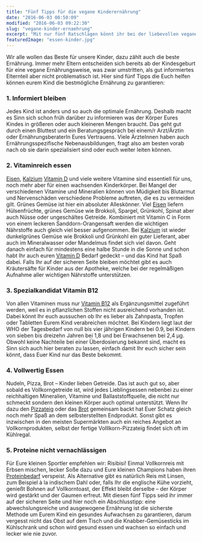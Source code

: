 ```yaml
---
title: "Fünf Tipps für die vegane Kinderernährung"
date: "2016-06-03 08:50:09"
modified: "2016-06-03 09:22:30"
slug: "vegane-kinder-ernaehrung"
excerpt: "Mit nur fünf Ratschlägen könnt ihr bei der liebevollen veganen Ernährung eures Kindes nichts mehr falsch machen. "
featuredImage: "essen-kinder.jpg"
---
```


Wir alle wollen das Beste für unsere Kinder, dazu zählt auch die beste Ernährung. Immer mehr Eltern entscheiden sich bereits ab der Kindesgeburt für eine vegane Ernährungsweise, was zwar umstritten, als gut informiertes Elternteil aber nicht problematisch ist. Hier sind fünf Tipps die Euch helfen können eurem Kind die bestmögliche Ernährung zu garantieren:

### 1\. Informiert bleiben

Jedes Kind ist anders und so auch die optimale Ernährung. Deshalb macht es Sinn sich schon früh darüber zu informieren was der Körper Eures Kindes in größeren oder auch kleineren Mengen braucht. Das geht gut durch einen Bluttest und ein Beratungsgespräch bei einem/r Arzt/Ärztin oder ErnährungsberaterIn Eures Vertrauens. Viele ÄrzteInnen haben auch Ernährungsspezifische Nebenausbildungen, fragt also am besten vorab nach ob sie darin spezialisiert sind oder euch weiter leiten können.

### 2\. Vitaminreich essen

[Eisen](https://www.veganblatt.com/eisen-quellen), [Kalzium](https://www.veganblatt.com/kalzium) [Vitamin D](https://www.veganblatt.com/vitamin-d) und viele weitere Vitamine sind essentiell für uns, noch mehr aber für einen wachsenden Kinderkörper. Bei Mangel der verschiedenen Vitamine und Mineralien können von Müdigkeit bis Blutarmut und Nervenschäden verschiedene Probleme auftreten, die es zu vermeiden gilt. Grünes Gemüse ist hier ein absoluter Alleskönner. Viel [Eisen](https://www.veganblatt.com/eisen-quellen) liefern Hülsenfrüchte, grünes Gemüse wie Brokkoli, Spargel, Grünkohl, Spinat aber auch Nüsse oder ungeschältes Getreide. Kombiniert mit Vitamin C in Form von einem leckeren Sanddorn-Orangensaft werden die wichtigen Nährstoffe auch gleich viel besser aufgenommen. Bei [Kalzium](https://www.veganblatt.com/kalzium) ist wieder dunkelgrünes Gemüse wie Brokkoli und Grünkohl ein guter Lieferant, aber auch im Mineralwasser oder Mandelmus findet sich viel davon. Geht danach einfach für mindestens eine halbe Stunde in die Sonne und schon habt Ihr auch euren [Vitamin D](https://www.veganblatt.com/vitamin-d) Bedarf gedeckt – und das Kind hat Spaß dabei. Falls Ihr auf der sicheren Seite bleiben möchtet gibt es auch Kräutersäfte für Kinder aus der Apotheke, welche bei der regelmäßigen Aufnahme aller wichtigen Nährstoffe unterstützen.

### 3\. Spezialkandidat Vitamin B12

Von allen Vitaminen muss nur [Vitamin B12](https://www.veganblatt.com/vitamin-b12) als Ergänzungsmittel zugeführt werden, weil es in pflanzlichen Stoffen nicht ausreichend vorhanden ist. Dabei könnt Ihr euch aussuchen ob Ihr es lieber als Zahnpasta, Tropfen oder Tabletten Eurem Kind verabreichen möchtet. Bei Kindern liegt laut der WHO der Tagesbedarf von null bis vier jährigen Kindern bei 0.9, bei Kindern von sieben bis dreizehn Jahren bei 1,8 und bei Erwachsenen bei 2,4 µg. Obwohl keine Nachteile bei einer Überdosierung bekannt sind, macht es Sinn sich auch hier beraten zu lassen, einfach damit Ihr euch sicher sein könnt, dass Euer Kind nur das Beste bekommt.

### 4\. Vollwertig Essen

Nudeln, Pizza, Brot – Kinder lieben Getreide. Das ist auch gut so, aber sobald es Vollkorngetreide ist, wird jedes Lieblingsessen nebenbei zu einer reichhaltigen Mineralien, Vitamine und Ballaststoffquelle, die nicht nur schmeckt sondern den kleinen Körper auch optimal unterstützt. Wenn Ihr dazu den [Pizzateig](https://www.veganblatt.com/pizza-bianca-dinkelvollkorn-teig) oder das [Brot](https://www.veganblatt.com/selbstgebackenes-vollkornbrot-mit-sauerteig) gemeinsam backt hat Euer Schatz gleich noch mehr Spaß an dem selbsterstellten Endprodukt. Sonst gibt es inzwischen in den meisten Supermärkten auch ein reiches Angebot an Vollkornprodukten, selbst der fertige Volllkorn-Pizzateig findet sich oft im Kühlregal.

### 5\. Proteine nicht vernachlässigen

Für Eure kleinen Sportler empfehlen wir: Risibisi! Einmal Vollkornreis mit Erbsen mischen, lecker Soße dazu und Eure kleinen Champions haben ihren [Proteinbedarf](https://www.veganblatt.com/vegane-protein-quellen) verspeist. Als Alternative gibt es natürlich Reis mit Linsen, zum Beispiel à la indischem Dahl oder, falls Ihr die englische Kühe vorzieht, genießt Bohnen auf Vollkorntoast, der Effekt bleibt derselbe – der Körper wird gestärkt und der Gaumen erfreut. Mit diesen fünf Tipps seid ihr immer auf der sicheren Seite und hier noch ein Abschlusstipp: eine abwechslungsreiche und ausgewogene Ernährung ist die sicherste Methode um Eurem Kind ein gesundes Aufwachsen zu garantieren, darum vergesst nicht das Obst auf dem Tisch und die Knabber-Gemüsesticks im Kühlschrank und schon wird gesund essen und wachsen so einfach und lecker wie nie zuvor.